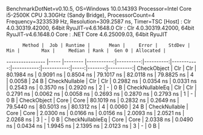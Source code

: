
BenchmarkDotNet=v0.10.5, OS=Windows 10.0.14393
Processor=Intel Core i5-2500K CPU 3.30GHz (Sandy Bridge), ProcessorCount=4
Frequency=3233539 Hz, Resolution=309.2587 ns, Timer=TSC
  [Host] : Clr 4.0.30319.42000, 64bit RyuJIT-v4.6.1648.0
  Clr    : Clr 4.0.30319.42000, 64bit RyuJIT-v4.6.1648.0
  Core   : .NET Core 4.6.25009.03, 64bit RyuJIT


          Method |  Job | Runtime |       Mean |     Error |    StdDev |        Min |        Max |     Median | Rank |  Gen 0 | Allocated |
---------------- |----- |-------- |-----------:|----------:|----------:|-----------:|-----------:|-----------:|-----:|-------:|----------:|
     CheckObject |  Clr |     Clr | 80.1984 ns | 0.9091 ns | 0.8504 ns | 79.1017 ns | 82.0118 ns | 79.8825 ns |    4 | 0.0058 |      24 B |
   CheckNullable |  Clr |     Clr |  0.2982 ns | 0.0354 ns | 0.0331 ns |  0.2543 ns |  0.3570 ns |  0.2920 ns |    2 |      - |       0 B |
 CheckNullableEq |  Clr |     Clr |  0.2791 ns | 0.0062 ns | 0.0058 ns |  0.2693 ns |  0.2870 ns |  0.2793 ns |    1 |      - |       0 B |
     CheckObject | Core |    Core | 80.1019 ns | 0.2832 ns | 0.2649 ns | 79.5440 ns | 80.5013 ns | 80.1312 ns |    4 | 0.0060 |      24 B |
   CheckNullable | Core |    Core |  2.0300 ns | 0.0166 ns | 0.0156 ns |  2.0093 ns |  2.0521 ns |  2.0268 ns |    3 |      - |       0 B |
 CheckNullableEq | Core |    Core |  2.0338 ns | 0.0490 ns | 0.0434 ns |  1.9945 ns |  2.1395 ns |  2.0123 ns |    3 |      - |       0 B |
